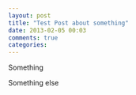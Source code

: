 ```yaml
---
layout: post
title: "Test Post about something"
date: 2013-02-05 00:03
comments: true
categories:
---
```


Something

Something else
